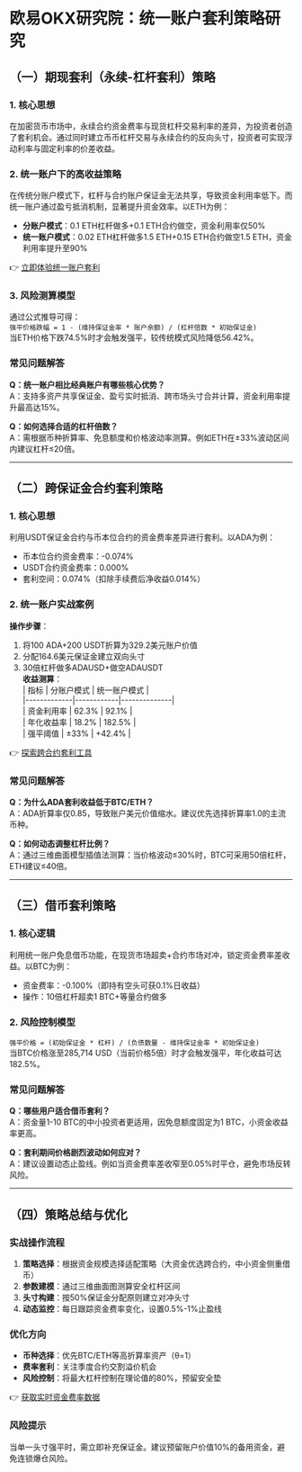 # 欧易OKX研究院：统一账户套利策略研究

## （一）期现套利（永续-杠杆套利）策略

### 1. 核心思想  
在加密货币市场中，永续合约资金费率与现货杠杆交易利率的差异，为投资者创造了套利机会。通过同时建立币币杠杆交易与永续合约的反向头寸，投资者可实现浮动利率与固定利率的价差收益。

### 2. 统一账户下的高收益策略  
在传统分账户模式下，杠杆与合约账户保证金无法共享，导致资金利用率低下。而统一账户通过盈亏抵消机制，显著提升资金效率。以ETH为例：  
- **分账户模式**：0.1 ETH杠杆做多+0.1 ETH合约做空，资金利用率仅50%  
- **统一账户模式**：0.02 ETH杠杆做多1.5 ETH+0.15 ETH合约做空1.5 ETH，资金利用率提升至90%  

👉 [立即体验统一账户套利](https://bit.ly/okx_welcome)  

### 3. 风险测算模型  
通过公式推导可得：  
`强平价格跌幅 = 1 - (维持保证金率 * 账户余额) / (杠杆倍数 * 初始保证金)`  
当ETH价格下跌74.5%时才会触发强平，较传统模式风险降低56.42%。

### 常见问题解答  
**Q：统一账户相比经典账户有哪些核心优势？**  
A：支持多资产共享保证金、盈亏实时抵消、跨市场头寸合并计算，资金利用率提升最高达15%。

**Q：如何选择合适的杠杆倍数？**  
A：需根据币种折算率、免息额度和价格波动率测算。例如ETH在±33%波动区间内建议杠杆≤20倍。

---

## （二）跨保证金合约套利策略

### 1. 核心思想  
利用USDT保证金合约与币本位合约的资金费率差异进行套利。以ADA为例：  
- 币本位合约资金费率：-0.074%  
- USDT合约资金费率：0.000%  
- 套利空间：0.074%（扣除手续费后净收益0.014%）

### 2. 统一账户实战案例  
**操作步骤**：  
1. 将100 ADA+200 USDT折算为329.2美元账户价值  
2. 分配164.6美元保证金建立双向头寸  
3. 30倍杠杆做多ADAUSD+做空ADAUSDT  
**收益测算**：  
| 指标        | 分账户模式 | 统一账户模式 |  
|-------------|------------|--------------|  
| 资金利用率  | 62.3%      | 92.1%        |  
| 年化收益率  | 18.2%      | 182.5%       |  
| 强平阈值    | ±33%       | +42.4%       |  

👉 [探索跨合约套利工具](https://bit.ly/okx_welcome)  

### 常见问题解答  
**Q：为什么ADA套利收益低于BTC/ETH？**  
A：ADA折算率仅0.85，导致账户美元价值缩水。建议优先选择折算率1.0的主流币种。

**Q：如何动态调整杠杆比例？**  
A：通过三维曲面模型插值法测算：当价格波动≤30%时，BTC可采用50倍杠杆，ETH建议≤40倍。

---

## （三）借币套利策略

### 1. 核心逻辑  
利用统一账户免息借币功能，在现货市场超卖+合约市场对冲，锁定资金费率差收益。以BTC为例：  
- 资金费率：-0.100%（即持有空头可获0.1%日收益）  
- 操作：10倍杠杆超卖1 BTC+等量合约做多  

### 2. 风险控制模型  
`强平价格 = (初始保证金 * 杠杆) / (负债数量 - 维持保证金率 * 初始保证金)`  
当BTC价格涨至285,714 USD（当前价格5倍）时才会触发强平，年化收益可达182.5%。

### 常见问题解答  
**Q：哪些用户适合借币套利？**  
A：资金量1-10 BTC的中小投资者更适用，因免息额度固定为1 BTC，小资金收益率更高。

**Q：套利期间价格剧烈波动如何应对？**  
A：建议设置动态止盈线。例如当资金费率差收窄至0.05%时平仓，避免市场反转风险。

---

## （四）策略总结与优化

### 实战操作流程  
1. **策略选择**：根据资金规模选择适配策略（大资金优选跨合约，中小资金侧重借币）  
2. **参数建模**：通过三维曲面图测算安全杠杆区间  
3. **头寸构建**：按50%保证金分配原则建立对冲头寸  
4. **动态监控**：每日跟踪资金费率变化，设置0.5%-1%止盈线  

### 优化方向  
- **币种选择**：优先BTC/ETH等高折算率资产（θ=1）  
- **费率套利**：关注季度合约交割溢价机会  
- **风险控制**：将最大杠杆控制在理论值的80%，预留安全垫  

👉 [获取实时资金费率数据](https://bit.ly/okx_welcome)  

### 风险提示  
当单一头寸强平时，需立即补充保证金。建议预留账户价值10%的备用资金，避免连锁爆仓风险。